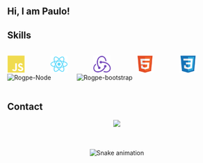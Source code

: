 ## Hi, I am Paulo! 


 <!--<div>
</br>
  <a href="https://github.com/Rogpe-Prog">    
   <img align="center" height="170" src="https://github-readme-stats.vercel.app/api/top-langs/?username=Rogpe-Prog&layout=compact&langs_count=16&theme=dark"/>
  <img align="center" src="https://github-readme-stats.vercel.app/api?username=Rogpe-Prog&show_icons=true&theme=dark&include_all_commits=true&count_private=true&hide=issues"/>
</div>!-->
 
 ## Skills
<div style="display: inline_block"><br>
  <img height="40" align="center" alt="Rogpe-Js" height="30" width="40" src="https://raw.githubusercontent.com/devicons/devicon/master/icons/javascript/javascript-plain.svg">
 &nbsp;&nbsp;&nbsp;&nbsp;&nbsp;&nbsp;&nbsp;&nbsp;&nbsp;&nbsp;&nbsp;&nbsp;&nbsp;
  <img height="40" align="center" alt="Rogpe-React" height="30" width="40" src="https://raw.githubusercontent.com/devicons/devicon/master/icons/react/react-original.svg">
 &nbsp;&nbsp;&nbsp;&nbsp;&nbsp;&nbsp;&nbsp;&nbsp;&nbsp;&nbsp;&nbsp;&nbsp;&nbsp;
  <img height="40" align="center" alt="Rogpe-Redux" height="30" width="40" src="https://raw.githubusercontent.com/devicons/devicon/master/icons/redux/redux-original.svg">
 &nbsp;&nbsp;&nbsp;&nbsp;&nbsp;&nbsp;&nbsp;&nbsp;&nbsp;&nbsp;&nbsp;&nbsp;&nbsp;
  <img height="40" align="center" alt="Rogpe-HTML" height="30" width="40" src="https://raw.githubusercontent.com/devicons/devicon/master/icons/html5/html5-original.svg">
 &nbsp;&nbsp;&nbsp;&nbsp;&nbsp;&nbsp;&nbsp;&nbsp;&nbsp;&nbsp;&nbsp;&nbsp;&nbsp;
  <img height="40" align="center" alt="Rogpe-CSS" height="30" width="40" src="https://raw.githubusercontent.com/devicons/devicon/master/icons/css3/css3-original.svg">
 &nbsp;&nbsp;&nbsp;&nbsp;&nbsp;&nbsp;&nbsp;&nbsp;&nbsp;&nbsp;&nbsp;&nbsp;&nbsp;
  <img img height="40" align="center" alt="Rogpe-Node" height="30" width="40" src="https://cdn.jsdelivr.net/gh/devicons/devicon/icons/nodejs/nodejs-original.svg" />
   &nbsp;&nbsp;&nbsp;&nbsp;&nbsp;&nbsp;&nbsp;&nbsp;&nbsp;&nbsp;&nbsp;&nbsp;&nbsp;
  <img img height="40" align="center" alt="Rogpe-bootstrap" height="30" width="40" src="https://cdn.jsdelivr.net/gh/devicons/devicon/icons/bootstrap/bootstrap-original.svg" />
  
</div>
  
</br>

## Contact 
<div align="center">
  <div>
    <a href="https://aboutme-one.vercel.app/" target="_blank"><img src="https://img.shields.io/badge/PORTIFOLIO-2ea44f?style=for-the-badge" target="_blank"></a>
  </div>
 </br>
</br>

![Snake animation](https://github.com/Rogpe-Prog/Rogpe-Prog/blob/output/github-contribution-grid-snake.svg)

</div>
